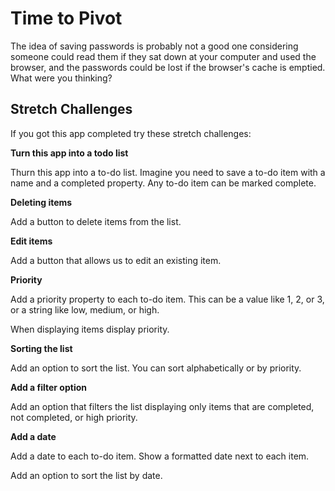 # Time to Pivot

The idea of saving passwords is probably not a good one considering someone could read them if they sat down at your computer and used the browser, and the passwords could be lost if the browser's cache is emptied. What were you thinking? 

## Stretch Challenges 

If you got this app completed try these stretch challenges: 

**Turn this app into a todo list**

Thurn this app into a to-do list. Imagine you need to save a to-do item with a name and a completed property. Any to-do item can be marked complete. 

**Deleting items**

Add a button to delete items from the list. 

**Edit items**

Add a button that allows us to edit an existing item. 

**Priority**

Add a priority property to each to-do item. This can be a value like 1, 2, or 3, or a string like low, medium, or high. 

When displaying items display priority. 

**Sorting the list**

Add an option to sort the list. You can sort alphabetically or by priority. 

**Add a filter option**

Add an option that filters the list displaying only items that are completed, not completed, or high priority. 

**Add a date**

Add a date to each to-do item. Show a formatted date next to each item. 

Add an option to sort the list by date. 